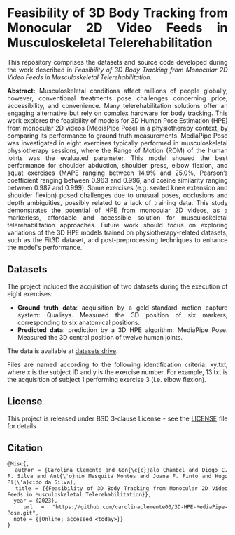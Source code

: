 <div align="justify"> 

# Feasibility of 3D Body Tracking from Monocular 2D Video Feeds in Musculoskeletal Telerehabilitation

This repository comprises the datasets and source code developed during the work described in *Feasibility of 3D Body Tracking from Monocular 2D Video Feeds in Musculoskeletal Telerehabilitation*.

**Abstract:** Musculoskeletal conditions affect millions of people globally, however, conventional treatments pose challenges concerning price, accessibility, and convenience. Many telerehabilitation solutions offer an engaging alternative but rely on complex hardware for body tracking. This work explores the feasibility of models for 3D Human Pose Estimation (HPE) from monocular 2D videos (MediaPipe Pose) in a physiotherapy context, by comparing its performance to ground truth measurements. MediaPipe Pose was investigated in eight exercises typically performed in musculoskeletal physiotherapy sessions, where the Range of Motion (ROM) of the human joints was the evaluated parameter. This model showed the best performance for shoulder abduction, shoulder press, elbow flexion, and squat exercises (MAPE ranging between 14.9% and 25.0%, Pearson’s coefficient ranging between 0.963 and 0.996, and cosine similarity ranging between 0.987 and 0.999). Some exercises (e.g. seated knee extension and shoulder flexion) posed challenges due to unusual poses, occlusions and depth ambiguities, possibly related to a lack of training data.  This study demonstrates the potential of HPE from monocular 2D videos, as a markerless, affordable and accessible solution for musculoskeletal telerehabilitation approaches. Future work should focus on exploring variations of the 3D HPE models trained on physiotherapy-related datasets, such as the Fit3D dataset, and post-preprocessing techniques to enhance the model's performance.


## Datasets

The project included the acquisition of two datasets during the execution of eight exercises:
* **Ground truth data**: acquisition by a gold-standard motion capture system: Qualisys. Measured the 3D position of six markers, corresponding to six anatomical positions.
* **Predicted data**: prediction by a 3D HPE algorithm: MediaPipe Pose. Measured the 3D central position of twelve human joints.

The data is available at [datasets drive](https://ulisboa-my.sharepoint.com/:f:/g/personal/ist192800_tecnico_ulisboa_pt/ErvBBiLzAKNNra0SGisPDFQBOHurjrFOq8FQXKAOcaGZzw?e=Vi7HCn).

Files are named according to the following identification criteria: xy.txt, where x is the subject ID and y is the exercise number. For example, 13.txt is the acquisition of subject 1 performing exercise 3 (i.e. elbow flexion).

## License

This project is released under BSD 3-clause License - see the [LICENSE](LICENSE) file for details

## Citation
```
@Misc{,
  author = {Carolina Clemente and Gon{\c{c}}alo Chambel and Diogo C. F. Silva and Ant{\'o}nio Mesquita Montes and Joana F. Pinto and Hugo Pl{\'a}cido da Silva},
  title = {{Feasibility of 3D Body Tracking from Monocular 2D Video Feeds in Musculoskeletal Telerehabilitation}},
  year = {2023},
  url = "https://github.com/carolinaclemente00/3D-HPE-MediaPipe-Pose.git",
  note = {[Online; accessed <today>]}
}
```


</div>


